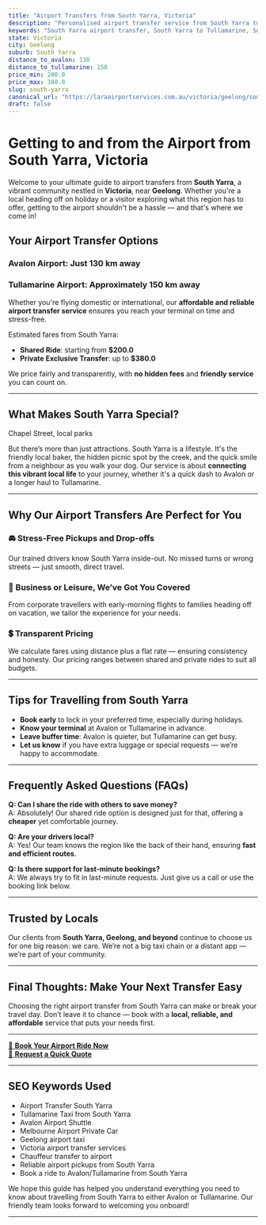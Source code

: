```yaml
---
title: "Airport Transfers from South Yarra, Victoria"
description: "Personalised airport transfer service from South Yarra to Avalon and Tullamarine airports. Enjoy a smooth, affordable ride with us!"
keywords: "South Yarra airport transfer, South Yarra to Tullamarine, South Yarra to Avalon, airport taxi South Yarra, private airport transfer South Yarra, shared ride South Yarra, South Yarra transfers, airport shuttle South Yarra, book South Yarra airport taxi, affordable South Yarra airport transfer, South Yarra airport transfer service, airport transfer Geelong, airport transfer Melbourne, Melbourne airport taxi, airport transfers Victoria, Tullamarine airport shuttle, Avalon airport transfers, Melbourne private transfer, airport transport services Melbourne"
state: Victoria
city: Geelong
suburb: South Yarra
distance_to_avalon: 130
distance_to_tullamarine: 150
price_min: 200.0
price_max: 380.0
slug: south-yarra
canonical_url: "https://laraairportservices.com.au/victoria/geelong/south-yarra/"
draft: false
---
```


# Getting to and from the Airport from South Yarra, Victoria

Welcome to your ultimate guide to airport transfers from **South Yarra**, a vibrant community nestled in **Victoria**, near **Geelong**. Whether you're a local heading off on holiday or a visitor exploring what this region has to offer, getting to the airport shouldn't be a hassle — and that's where we come in!

## Your Airport Transfer Options

### Avalon Airport: Just 130 km away  
### Tullamarine Airport: Approximately 150 km away

Whether you're flying domestic or international, our **affordable and reliable airport transfer service** ensures you reach your terminal on time and stress-free.

Estimated fares from South Yarra:
- **Shared Ride**: starting from **$200.0**
- **Private Exclusive Transfer**: up to **$380.0**

We price fairly and transparently, with **no hidden fees** and **friendly service** you can count on.

---

## What Makes South Yarra Special?

Chapel Street, local parks

But there’s more than just attractions. South Yarra is a lifestyle. It's the friendly local baker, the hidden picnic spot by the creek, and the quick smile from a neighbour as you walk your dog. Our service is about **connecting this vibrant local life** to your journey, whether it's a quick dash to Avalon or a longer haul to Tullamarine.

---

## Why Our Airport Transfers Are Perfect for You

### 🚘 Stress-Free Pickups and Drop-offs
Our trained drivers know South Yarra inside-out. No missed turns or wrong streets — just smooth, direct travel.

### 💼 Business or Leisure, We’ve Got You Covered
From corporate travellers with early-morning flights to families heading off on vacation, we tailor the experience for your needs.

### 💲 Transparent Pricing
We calculate fares using distance plus a flat rate — ensuring consistency and honesty. Our pricing ranges between shared and private rides to suit all budgets.

---

## Tips for Travelling from South Yarra

- **Book early** to lock in your preferred time, especially during holidays.
- **Know your terminal** at Avalon or Tullamarine in advance.
- **Leave buffer time**: Avalon is quieter, but Tullamarine can get busy.
- **Let us know** if you have extra luggage or special requests — we’re happy to accommodate.

---

## Frequently Asked Questions (FAQs)

**Q: Can I share the ride with others to save money?**  
A: Absolutely! Our shared ride option is designed just for that, offering a **cheaper** yet comfortable journey.

**Q: Are your drivers local?**  
A: Yes! Our team knows the region like the back of their hand, ensuring **fast and efficient routes**.

**Q: Is there support for last-minute bookings?**  
A: We always try to fit in last-minute requests. Just give us a call or use the booking link below.

---

## Trusted by Locals

Our clients from **South Yarra, Geelong, and beyond** continue to choose us for one big reason: we care. We’re not a big taxi chain or a distant app — we’re part of your community.

---

## Final Thoughts: Make Your Next Transfer Easy

Choosing the right airport transfer from South Yarra can make or break your travel day. Don’t leave it to chance — book with a **local, reliable, and affordable** service that puts your needs first.

---

[📅 **Book Your Airport Ride Now**](https://laraairportservices.square.site/s/appointments)  
[📧 **Request a Quick Quote**](https://laraairportservices.square.site/contact-us)

---

## SEO Keywords Used
- Airport Transfer South Yarra
- Tullamarine Taxi from South Yarra
- Avalon Airport Shuttle
- Melbourne Airport Private Car
- Geelong airport taxi
- Victoria airport transfer services
- Chauffeur transfer to airport
- Reliable airport pickups from South Yarra
- Book a ride to Avalon/Tullamarine from South Yarra

We hope this guide has helped you understand everything you need to know about travelling from South Yarra to either Avalon or Tullamarine. Our friendly team looks forward to welcoming you onboard!

---
